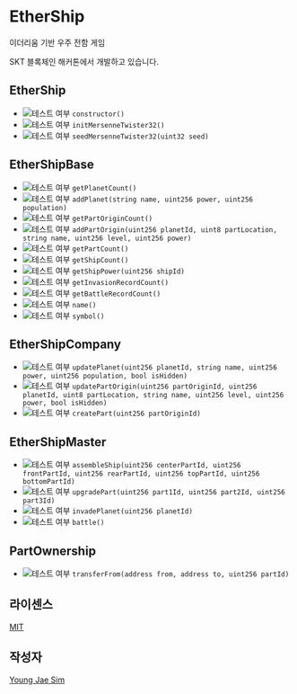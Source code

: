 # EtherShip
이더리움 기반 우주 전함 게임

SKT 블록체인 해커톤에서 개발하고 있습니다.

## EtherShip
- ![테스트 여부](https://img.shields.io/badge/테스트%20여부-yes-brightgreen.svg) `constructor()`
- ![테스트 여부](https://img.shields.io/badge/테스트%20여부-yes-brightgreen.svg) `initMersenneTwister32()`
- ![테스트 여부](https://img.shields.io/badge/테스트%20여부-yes-brightgreen.svg) `seedMersenneTwister32(uint32 seed)`

## EtherShipBase
- ![테스트 여부](https://img.shields.io/badge/테스트%20여부-no-red.svg) `getPlanetCount()`
- ![테스트 여부](https://img.shields.io/badge/테스트%20여부-no-red.svg) `addPlanet(string name, uint256 power, uint256 population)`
- ![테스트 여부](https://img.shields.io/badge/테스트%20여부-no-red.svg) `getPartOriginCount()`
- ![테스트 여부](https://img.shields.io/badge/테스트%20여부-no-red.svg) `addPartOrigin(uint256 planetId, uint8 partLocation, string name, uint256 level, uint256 power)`
- ![테스트 여부](https://img.shields.io/badge/테스트%20여부-no-red.svg) `getPartCount()`
- ![테스트 여부](https://img.shields.io/badge/테스트%20여부-no-red.svg) `getShipCount()`
- ![테스트 여부](https://img.shields.io/badge/테스트%20여부-no-red.svg) `getShipPower(uint256 shipId)`
- ![테스트 여부](https://img.shields.io/badge/테스트%20여부-no-red.svg) `getInvasionRecordCount()`
- ![테스트 여부](https://img.shields.io/badge/테스트%20여부-no-red.svg) `getBattleRecordCount()`
- ![테스트 여부](https://img.shields.io/badge/테스트%20여부-yes-brightgreen.svg) `name()`
- ![테스트 여부](https://img.shields.io/badge/테스트%20여부-yes-brightgreen.svg) `symbol()`

## EtherShipCompany
- ![테스트 여부](https://img.shields.io/badge/테스트%20여부-no-red.svg) `updatePlanet(uint256 planetId, string name, uint256 power, uint256 population, bool isHidden)`
- ![테스트 여부](https://img.shields.io/badge/테스트%20여부-no-red.svg) `updatePartOrigin(uint256 partOriginId, uint256 planetId, uint8 partLocation, string name, uint256 level, uint256 power, bool isHidden)`
- ![테스트 여부](https://img.shields.io/badge/테스트%20여부-no-red.svg) `createPart(uint256 partOriginId)`

## EtherShipMaster
- ![테스트 여부](https://img.shields.io/badge/테스트%20여부-no-red.svg) `assembleShip(uint256 centerPartId, uint256 frontPartId, uint256 rearPartId, uint256 topPartId, uint256 bottomPartId)`
- ![테스트 여부](https://img.shields.io/badge/테스트%20여부-no-red.svg) `upgradePart(uint256 part1Id, uint256 part2Id, uint256 part3Id)`
- ![테스트 여부](https://img.shields.io/badge/테스트%20여부-no-red.svg) `invadePlanet(uint256 planetId)`
- ![테스트 여부](https://img.shields.io/badge/테스트%20여부-no-red.svg) `battle()`

## PartOwnership
- ![테스트 여부](https://img.shields.io/badge/테스트%20여부-no-red.svg) `transferFrom(address from, address to, uint256 partId)`

## 라이센스
[MIT](LICENSE)

## 작성자
[Young Jae Sim](https://github.com/Hanul)

